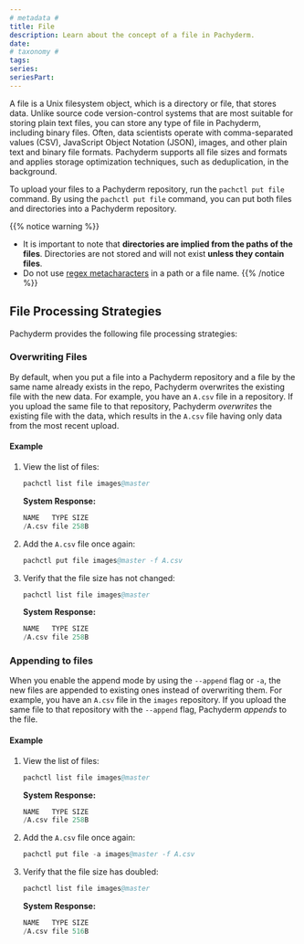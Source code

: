```yaml
---
# metadata # 
title: File
description: Learn about the concept of a file in Pachyderm. 
date: 
# taxonomy #
tags: 
series:
seriesPart:
--- 
```


A file is a Unix filesystem object, which is a directory or
file, that stores data. Unlike source code
version-control systems that are most suitable for storing plain text
files, you can store any type of file in Pachyderm, including
binary files. Often, data scientists operate with
comma-separated values (CSV), JavaScript Object Notation (JSON),
images, and other plain text and binary file
formats. Pachyderm supports all file sizes and formats and applies
storage optimization techniques, such as deduplication, in the
background.

To upload your files to a Pachyderm repository, run the
`pachctl put file` command. By using the `pachctl put file`
command, you can put both files and directories into a Pachyderm repository.

{{% notice warning %}}
- It is important to note that **directories are implied from the paths of the files**. Directories are not stored and will not exist **unless they contain files**. 
- Do not use [regex metacharacters](https://www.w3schools.com/python/gloss_python_regex_metacharacters.asp) in a path or a file name.
{{% /notice %}}

## File Processing Strategies

Pachyderm provides the following file processing strategies:

### **Overwriting Files**
By default, when you put a file into a Pachyderm repository and a
file by the same name already exists in the repo, Pachyderm overwrites
the existing file with the new data.
For example, you have an `A.csv` file in a repository. If you upload the
same file to that repository, Pachyderm *overwrites* the existing
file with the data, which results in the `A.csv` file having only data
from the most recent upload.

####  Example

1. View the list of files:

     ```s
     pachctl list file images@master
     ```

     **System Response:**

     ```s
     NAME   TYPE SIZE
     /A.csv file 258B
     ```

1. Add the `A.csv` file once again:

     ```s
     pachctl put file images@master -f A.csv
     ```

1. Verify that the file size has not changed:

     ```s
     pachctl list file images@master
     ```

     **System Response:**

     ```s
     NAME   TYPE SIZE
     /A.csv file 258B
     ```

### **Appending to files**
When you enable the append mode by using the `--append`
flag or `-a`, the new files are appended to existing ones instead of overwriting them.
For example, you have an `A.csv` file in the `images` repository.
If you upload the same file to that repository with the
`--append` flag, Pachyderm *appends* to the file.

#### Example

1. View the list of files:

   ```s
   pachctl list file images@master
   ```

   **System Response:**

   ```s
   NAME   TYPE SIZE
   /A.csv file 258B
   ```

1. Add the `A.csv` file once again:

   ```s
   pachctl put file -a images@master -f A.csv
   ```

1. Verify that the file size has doubled:

   ```s
   pachctl list file images@master
   ```

   **System Response:**

   ```s
   NAME   TYPE SIZE
   /A.csv file 516B
   ```

